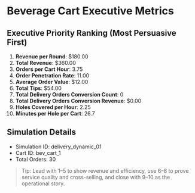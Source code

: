 # Beverage Cart Executive Metrics

## Executive Priority Ranking (Most Persuasive First)
1. **Revenue per Round**: $180.00
2. **Total Revenue**: $360.00
3. **Orders per Cart Hour**: 3.75
4. **Order Penetration Rate**: 11.00
5. **Average Order Value**: $12.00
6. **Total Tips**: $54.00
7. **Total Delivery Orders Conversion Count**: 0
8. **Total Delivery Orders Conversion Revenue**: $0.00
9. **Holes Covered per Hour**: 2.25
10. **Minutes per Hole per Cart**: 26.7

## Simulation Details
- Simulation ID: delivery_dynamic_01
- Cart ID: bev_cart_1
- Total Orders: 30

> Tip: Lead with 1–5 to show revenue and efficiency, use 6–8 to prove service quality and cross-selling, and close with 9–10 as the operational story.
